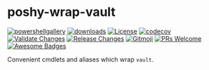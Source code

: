 # poshy-wrap-vault

[![powershellgallery](https://img.shields.io/powershellgallery/v/poshy-wrap-vault.svg)](https://www.powershellgallery.com/packages/poshy-wrap-vault)
[![downloads](https://img.shields.io/powershellgallery/dt/poshy-wrap-vault.svg)](https://www.powershellgallery.com/packages/poshy-wrap-vault)
[![License](https://img.shields.io/github/license/pwshrc/poshy-wrap-vault)](./LICENSE.txt)
[![codecov](https://codecov.io/gh/pwshrc/poshy-wrap-vault/branch/main/graph/badge.svg)](https://codecov.io/gh/pwshrc/poshy-wrap-vault)
[![Validate Changes](https://github.com/pwshrc/poshy-wrap-vault/actions/workflows/validate.yml/badge.svg)](https://github.com/pwshrc/poshy-wrap-vault/actions/workflows/validate.yml)
[![Release Changes](https://github.com/pwshrc/poshy-wrap-vault/actions/workflows/release.yml/badge.svg)](https://github.com/pwshrc/poshy-wrap-vault/actions/workflows/release.yml)
[![Gitmoji](https://img.shields.io/badge/gitmoji-%20😜%20😍-FFDD67.svg?style=flat-square)](https://gitmoji.carloscuesta.me/)
[![PRs Welcome](https://img.shields.io/badge/PRs-welcome-brightgreen.svg?style=flat-square)](http://makeapullrequest.com)
[![Awesome Badges](https://img.shields.io/badge/badges-awesome-green.svg)](https://github.com/Naereen/badges)

Convenient cmdlets and aliases which wrap `vault`.

